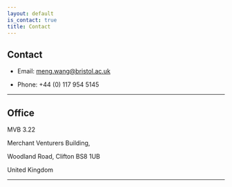 ```yaml
---
layout: default
is_contact: true
title: Contact
---
```

## Contact

* Email: [meng.wang@bristol.ac.uk](mailto:meng.wang@bristol.ac.uk)

* Phone: +44 (0) 117 954 5145

---

## Office

MVB 3.22

Merchant Venturers Building,

Woodland Road, Clifton BS8 1UB

United Kingdom

---
